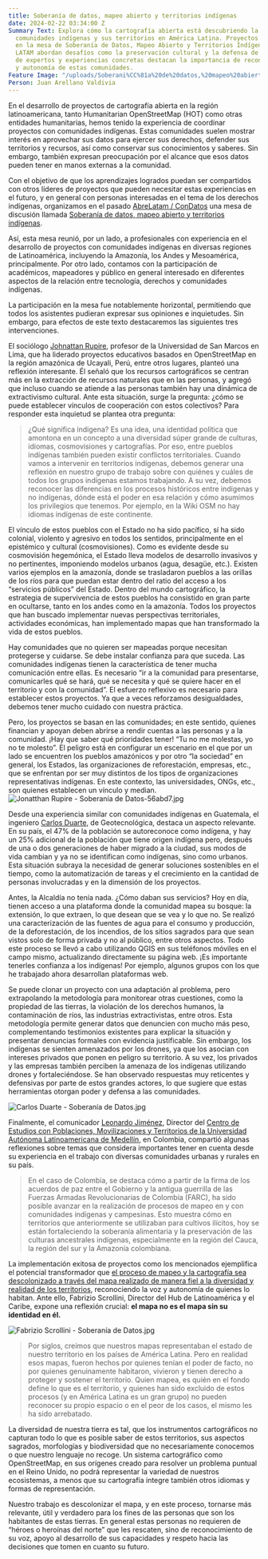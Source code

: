 ```yaml
---
title: Soberanía de datos, mapeo abierto y territorios indígenas
date: 2024-02-22 03:34:00 Z
Summary Text: Explora cómo la cartografía abierta está descubriendo la relación entre
  comunidades indígenas y sus territorios en América Latina. Proyectos discutidos
  en la mesa de Soberanía de Datos, Mapeo Abierto y Territorios Indígenas de ABRE
  LATAM abordan desafíos como la preservación cultural y la defensa de derechos. Reflexiones
  de expertos y experiencias concretas destacan la importancia de reconocer la diversidad
  y autonomía de estas comunidades.
Feature Image: "/uploads/Soberani%CC%81a%20de%20datos,%20mapeo%20abierto%20y%20territorios%20indi%CC%81genas.jpg"
Person: Juan Arellano Valdivia
---
```


En el desarrollo de proyectos de cartografía abierta en la región latinoamericana, tanto Humanitarian OpenStreetMap (HOT) como otras entidades humanitarias, hemos tenido la experiencia de coordinar proyectos con comunidades indígenas. Estas comunidades suelen mostrar interés en aprovechar sus datos para ejercer sus derechos, defender sus territorios y recursos, así como conservar sus conocimientos y saberes. Sin embargo, también expresan preocupación por el alcance que esos datos pueden tener en manos externas a la comunidad.

Con el objetivo de que los aprendizajes logrados puedan ser compartidos con otros líderes de proyectos que pueden necesitar estas experiencias en el futuro, y en general con personas interesadas en el tema de los derechos indígenas, organizamos en el pasado [AbreLatam / ConDatos](https://2023.abrelatam.org/) una mesa de discusión llamada [Soberanía de datos, mapeo abierto y territorios indígenas](https://llamado.abrelatam.org/abrelatam-condatos-2023/talk/EX787L/).

Así, esta mesa reunió, por un lado, a profesionales con experiencia en el desarrollo de proyectos con comunidades indígenas en diversas regiones de Latinoamérica, incluyendo la Amazonía, los Andes y Mesoamérica, principalmente. Por otro lado, contamos con la participación de académicos, mapeadores y público en general interesado en diferentes aspectos de la relación entre tecnología, derechos y comunidades indígenas.

La participación en la mesa fue notablemente horizontal, permitiendo que todos los asistentes pudieran expresar sus opiniones e inquietudes. Sin embargo, para efectos de este texto destacaremos las siguientes tres intervenciones.

El sociólogo [Johnattan Rupire](https://www.linkedin.com/in/johnarupire/?originalSubdomain=pe), profesor de  la Universidad de San Marcos en Lima, que ha liderado proyectos educativos basados en OpenStreetMap en la región amazónica de Ucayali, Perú, entre otros lugares, planteó una reflexión interesante. Él señaló que  los recursos cartográficos se centran más en la extracción de recursos naturales que en las personas, y agregó que incluso cuando se atiende a las personas también hay una dinámica de extractivismo cultural. Ante esta situación, surge la pregunta: ¿cómo se puede establecer vínculos de cooperación con estos colectivos? Para responder esta inquietud se plantea otra pregunta:

> ¿Qué significa índigena? Es una idea, una identidad política que amontona en un concepto a una diversidad súper grande de culturas, idiomas, cosmovisiones y cartografías. Por eso, entre pueblos indígenas también pueden existir conflictos territoriales. Cuando vamos a intervenir en territorios indígenas, debemos generar una reflexión en nuestro grupo de trabajo sobre con quiénes y cuáles de todos los grupos indígenas estamos trabajando. A su vez, debemos reconocer las diferencias en los procesos históricos entre indígenas y no indígenas, dónde está el poder en esa relación y cómo asumimos los privilegios que tenemos. Por ejemplo, en la Wiki OSM no hay idiomas indígenas de este continente.

El vínculo de estos pueblos con el Estado no ha sido pacífico, sí ha sido colonial, violento y agresivo en todos los sentidos, principalmente en el epistémico y cultural (cosmovisiones). Como es evidente desde su cosmovisión hegemónica, el Estado lleva modelos de desarrollo invasivos y no pertinentes, imponiendo modelos urbanos (agua, desagüe, etc.). Existen varios ejemplos en la amazonía, donde se trasladaron pueblos a las orillas de los ríos para que puedan estar dentro del ratio del acceso a los “servicios públicos” del Estado. Dentro del mundo cartográfico, la estrategia de supervivencia de estos pueblos ha consistido en gran parte en ocultarse, tanto en los andes como en la amazonía. Todos los proyectos que han buscado implementar nuevas perspectivas territoriales, actividades económicas, han implementado mapas que han transformado la vida de estos pueblos.

Hay comunidades que no quieren ser mapeadas porque necesitan protegerse y cuidarse. Se debe instalar confianza para que suceda. Las comunidades indígenas tienen la característica de tener mucha comunicación entre ellas. Es necesario “ir a la comunidad para presentarse, comunicarles qué se hará, qué se necesita y qué se quiere hacer en el territorio y con la comunidad”. El esfuerzo reflexivo es necesario para establecer estos proyectos. Ya que a veces reforzamos desigualdades, debemos tener mucho cuidado con nuestra práctica.

Pero, los proyectos se basan en las comunidades; en este sentido, quienes financian y apoyan deben abrirse a rendir cuentas a las personas y a la comunidad. ¡Hay que saber qué prioridades tener! “Tu no me molestas, yo no te molesto”. El peligro está en configurar un escenario en el que por un lado se encuentren los pueblos amazónicos y por otro “la sociedad” en general, los Estados, las organizaciones de reforestación, empresas, etc., que se enfrentan por ser muy distintos de los tipos de organizaciones representativas indígenas. En este contexto, las universidades, ONGs, etc., son quienes establecen un vínculo y median.
![Jonatthan Rupire - Soberanía de Datos-56abd7.jpg](/uploads/Jonatthan%20Rupire%20-%20Soberani%CC%81a%20de%20Datos-56abd7.jpg)

Desde una experiencia similar con comunidades indígenas en Guatemala, el ingeniero [Carlos Duarte](https://www.linkedin.com/in/carlos-alberto-duarte-8b627b64/), de Geotecnológica, destaca un aspecto relevante. En su país, el 47% de la población se autoreconoce como indígena, y hay un 25% adicional de la población que tiene origen indígena pero, después de una o dos generaciones de haber migrado a la ciudad, sus modos de vida cambian y ya no se identifican como indígenas, sino como urbanos. Esta situación subraya la necesidad de generar soluciones sostenibles en el tiempo, como la automatización de tareas y el crecimiento en la cantidad de personas involucradas y en la dimensión de los proyectos.

Antes, la Alcaldía no tenía nada. ¿Cómo daban sus servicios? Hoy en día, tienen acceso a una plataforma donde la comunidad mapea su bosque: la extensión, lo que extraen, lo que desean que se vea y lo que no. Se realizó una caracterización de las fuentes de agua para el consumo y producción, de la deforestación, de los incendios, de los sitios sagrados para que sean vistos solo de forma privada y no al público, entre otros aspectos. Todo este proceso se llevó a cabo utilizando QGIS en sus teléfonos móviles en el campo mismo, actualizando directamente su página web. ¡Es importante tenerles confianza a los indígenas! Por ejemplo, algunos grupos con los que he trabajado ahora desarrollan plataformas web.

Se puede clonar un proyecto con una adaptación al problema, pero extrapolando la metodología para monitorear otras cuestiones, como la propiedad de las tierras, la violación de los derechos humanos, la contaminación de ríos, las industrias extractivistas, entre otros. Esta metodología permite generar datos que denuncien con mucho más peso, complementando testimonios existentes para explicar la situación y presentar denuncias formales con evidencia justificable. Sin embargo, los indígenas se sienten amenazados por los drones, ya que los asocian con intereses privados que ponen en peligro su territorio. A su vez, los privados y las empresas también perciben la amenaza de los indígenas utilizando drones y fortaleciéndose. Se han observado respuestas muy reticentes y defensivas por parte de estos grandes actores, lo que sugiere que estas herramientas otorgan poder y defensa a las comunidades.

![Carlos Duarte - Soberanía de Datos.jpg](/uploads/Carlos%20Duarte%20-%20Soberani%CC%81a%20de%20Datos.jpg)

Finalmente, el comunicador [Leonardo Jiménez](https://www.linkedin.com/in/leonardo-jim%C3%A9nez-garc%C3%ADa-60262b253/), Director del [Centro de Estudios con Poblaciones, Movilizaciones y Territorios de la Universidad Autónoma Latinoamericana de Medellín](https://pomotecestudios.unaula.edu.co/), en Colombia, compartió algunas reflexiones sobre temas que considera importantes tener en cuenta desde su experiencia en el trabajo con diversas comunidades urbanas y rurales en su país.

> En el caso de Colombia, se destaca cómo a partir de la firma de los acuerdos de paz entre el Gobierno y la antigua guerrilla de las Fuerzas Armadas Revolucionarias de Colombia (FARC), ha sido posible avanzar en la realización de procesos de mapeo en y con comunidades indígenas y campesinas. Esto muestra cómo en territorios que anteriormente se utilizaban para cultivos ilícitos, hoy se están fortaleciendo la soberanía alimentaria y la preservación de las culturas ancestrales indígenas, especialmente en la región del Cauca, la región del sur y la Amazonía colombiana.

La implementación exitosa de proyectos como los mencionados ejemplifica el potencial transformador que [el proceso de mapeo y la cartografía sea descolonizado a través del mapa realizado de manera fiel a la diversidad y realidad de los territorios](https://www.hotosm.org/updates/colonialism-in-open-data-and-mapping/), reconociendo la voz y autonomía de quienes lo habitan. Ante ello, Fabrizio Scrollini, Director del Hub de Latinoamérica y el Caribe, expone una reflexión crucial: **el mapa no es el mapa sin su identidad en él.**

![Fabrizio Scrollini - Soberanía de Datos.jpg](/uploads/Fabrizio%20Scrollini%20-%20Soberani%CC%81a%20de%20Datos.jpg)

> Por siglos, creímos que nuestros mapas representaban el estado de nuestro territorio en los países de América Latina. Pero en realidad esos mapas, fueron hechos por quienes tenían el poder de facto, no por quienes genuinamente habitaron, vivieron y tienen derecho a proteger y sostener el territorio. Quien mapea, es quién en el fondo define lo que es el territorio, y quienes han sido excluido de estos procesos (y en América Latina es un gran grupo) no pueden reconocer su propio espacio o en el peor de los casos, el mismo les ha sido arrebatado.
 
La diversidad de nuestra tierra es tal, que los instrumentos cartográficos no capturan todo lo que es posible saber de estos territorios, sus aspectos sagrados, morfologías y biodiversidad que no necesariamente conocemos o que nuestro lenguaje no recoge. Un sistema cartográfico como OpenStreetMap, en sus orígenes creado para resolver un problema puntual en el Reino Unido, no podrá representar la variedad de nuestros ecosistemas, a menos que su cartografía integre también otros idiomas y formas de representación.

Nuestro trabajo es descolonizar el mapa, y en este proceso, tornarse más relevante, útil y verdadero para los fines de las personas que son los habitantes de estas tierras. En general estas personas no requieren de “héroes o heroínas del norte” que les rescaten, sino de reconocimiento de su voz, apoyo al desarrollo de sus capacidades y respeto hacia las decisiones que tomen en cuanto su futuro.